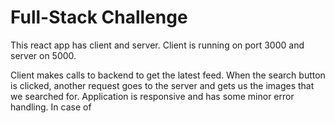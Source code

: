 # Full-Stack Challenge

This react app has client and server. Client is running on port 3000 and server on 5000.

Client makes calls to backend to get the latest feed. When the search button is clicked, another request goes to the server and gets us the images that we searched for.
Application is responsive and has some minor error handling. In case of 
